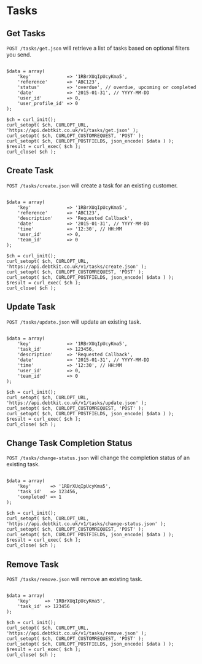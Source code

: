 Tasks
=======

## Get Tasks ##

`POST /tasks/get.json` will retrieve a list of tasks based on optional filters you send.

```

$data = array(
    'key'             => '1RBrXUqIpUcyKma5',
    'reference'       => 'ABC123',
    'status'          => 'overdue', // overdue, upcoming or completed
    'date'            => '2015-01-31', // YYYY-MM-DD
    'user_id'         => 0,
    'user_profile_id' => 0
);

$ch = curl_init();
curl_setopt( $ch, CURLOPT_URL, 'https://api.debtkit.co.uk/v1/tasks/get.json' );
curl_setopt( $ch, CURLOPT_CUSTOMREQUEST, 'POST' );
curl_setopt( $ch, CURLOPT_POSTFIELDS, json_encode( $data ) );
$result = curl_exec( $ch );
curl_close( $ch );

```
## Create Task ##

`POST /tasks/create.json` will create a task for an existing customer.

```

$data = array(
    'key'             => '1RBrXUqIpUcyKma5',
    'reference'       => 'ABC123',
    'description'     => 'Requested Callback',
    'date'            => '2015-01-31', // YYYY-MM-DD
    'time'            => '12:30', // HH:MM
    'user_id'         => 0,
    'team_id'         => 0
);

$ch = curl_init();
curl_setopt( $ch, CURLOPT_URL, 'https://api.debtkit.co.uk/v1/tasks/create.json' );
curl_setopt( $ch, CURLOPT_CUSTOMREQUEST, 'POST' );
curl_setopt( $ch, CURLOPT_POSTFIELDS, json_encode( $data ) );
$result = curl_exec( $ch );
curl_close( $ch );

```

## Update Task ##

`POST /tasks/update.json` will update an existing task.

```

$data = array(
    'key'             => '1RBrXUqIpUcyKma5',
    'task_id'         => 123456,
    'description'     => 'Requested Callback',
    'date'            => '2015-01-31', // YYYY-MM-DD
    'time'            => '12:30', // HH:MM
    'user_id'         => 0,
    'team_id'         => 0
);

$ch = curl_init();
curl_setopt( $ch, CURLOPT_URL, 'https://api.debtkit.co.uk/v1/tasks/update.json' );
curl_setopt( $ch, CURLOPT_CUSTOMREQUEST, 'POST' );
curl_setopt( $ch, CURLOPT_POSTFIELDS, json_encode( $data ) );
$result = curl_exec( $ch );
curl_close( $ch );

```

## Change Task Completion Status ##

`POST /tasks/change-status.json` will change the completion status of an existing task.

```

$data = array(
    'key'       => '1RBrXUqIpUcyKma5',
    'task_id'   => 123456,
    'completed' => 1
);

$ch = curl_init();
curl_setopt( $ch, CURLOPT_URL, 'https://api.debtkit.co.uk/v1/tasks/change-status.json' );
curl_setopt( $ch, CURLOPT_CUSTOMREQUEST, 'POST' );
curl_setopt( $ch, CURLOPT_POSTFIELDS, json_encode( $data ) );
$result = curl_exec( $ch );
curl_close( $ch );

```

## Remove Task ##

`POST /tasks/remove.json` will remove an existing task.

```

$data = array(
    'key'     => '1RBrXUqIpUcyKma5',
    'task_id' => 123456
);

$ch = curl_init();
curl_setopt( $ch, CURLOPT_URL, 'https://api.debtkit.co.uk/v1/tasks/remove.json' );
curl_setopt( $ch, CURLOPT_CUSTOMREQUEST, 'POST' );
curl_setopt( $ch, CURLOPT_POSTFIELDS, json_encode( $data ) );
$result = curl_exec( $ch );
curl_close( $ch );

```
